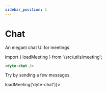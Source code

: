 ```yaml
---
sidebar_position: 1
---
```


# Chat

An elegant chat UI for meetings.

import { loadMeeting } from '/src/utils/meeting';

```html
<dyte-chat />
```

Try by sending a few messages.

<div class="chat-preview" ref={() => loadMeeting('dyte-chat')}>
    <dyte-chat id='dyte-chat' className="flex-1" />
</div>
